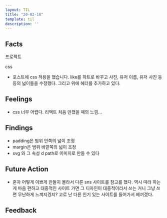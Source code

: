 ```yaml
---
layout: TIL
title: "20-02-18"
template: til
description: ''
---
```


## Facts

프로젝트

css
- 포스트에 css 적용을 했습니다. like를 하트로 바꾸고 사진, 유저 이름, 유저 사진 등등의 넓이들을 수정했다. 그리고 위에 헤더를 추가하고 있다.

## Feelings

- css 너무 어렵다. 리액트 처음 만졌을 때의 느낌...

## Findings

- padding은 범위 안쪽의 넓이 조정
- margin은 범위 바깥쪽의 넓이 조정
- svg 와 그 속성 d path로 이미지로 만들 수 있다

## Future Action

- 혼자 어떻게 이쁘게 만들지 몰라서 다른 sns 사이트를 참고를 했다. 역시 따라 하는 게 마음 편하고 대중적인 사이트 가면 그 디자인이 대중적이라서 쓰는 거니 그냥 쓰면 무난하게 느껴지겠지? 고로 난 다른 인기 있는 사이트를 들어가서 베끼겠다.

## Feedback
